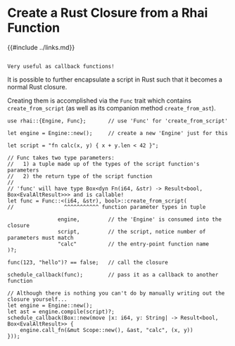 Create a Rust Closure from a Rhai Function
=========================================

{{#include ../links.md}}

```admonish tip.side "Tip"

Very useful as callback functions!
```

It is possible to further encapsulate a script in Rust such that it becomes a normal Rust closure.

Creating them is accomplished via the `Func` trait which contains `create_from_script`
(as well as its companion method `create_from_ast`).

```rust,no_run
use rhai::{Engine, Func};       // use 'Func' for 'create_from_script'

let engine = Engine::new();     // create a new 'Engine' just for this

let script = "fn calc(x, y) { x + y.len < 42 }";

// Func takes two type parameters:
//   1) a tuple made up of the types of the script function's parameters
//   2) the return type of the script function
//
// 'func' will have type Box<dyn Fn(i64, &str) -> Result<bool, Box<EvalAltResult>>> and is callable!
let func = Func::<(i64, &str), bool>::create_from_script(
//                ^^^^^^^^^^^ function parameter types in tuple

                engine,         // the 'Engine' is consumed into the closure
                script,         // the script, notice number of parameters must match
                "calc"          // the entry-point function name
)?;

func(123, "hello")? == false;   // call the closure

schedule_callback(func);        // pass it as a callback to another function

// Although there is nothing you can't do by manually writing out the closure yourself...
let engine = Engine::new();
let ast = engine.compile(script)?;
schedule_callback(Box::new(move |x: i64, y: String| -> Result<bool, Box<EvalAltResult>> {
    engine.call_fn(&mut Scope::new(), &ast, "calc", (x, y))
}));
```

